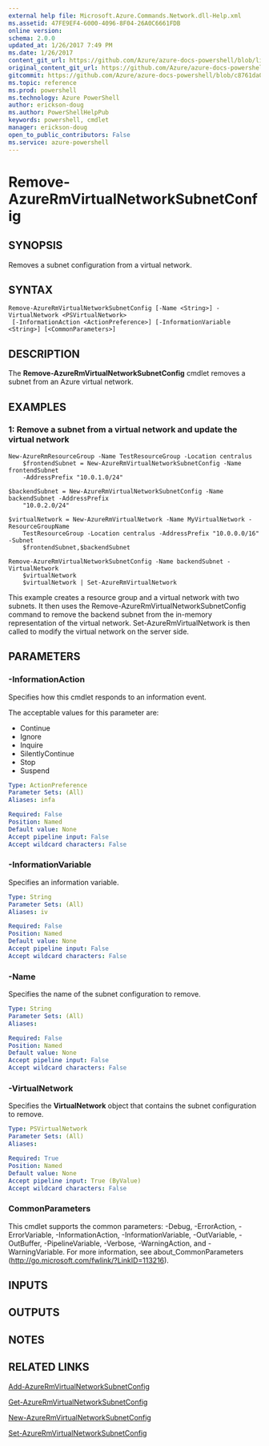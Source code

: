 ```yaml
---
external help file: Microsoft.Azure.Commands.Network.dll-Help.xml
ms.assetid: 47FE9EF4-6000-4096-8F04-26A0C6661FDB
online version: 
schema: 2.0.0
updated_at: 1/26/2017 7:49 PM
ms.date: 1/26/2017
content_git_url: https://github.com/Azure/azure-docs-powershell/blob/live/azureps-cmdlets-docs/ResourceManager/AzureRM.Network/v3.4.0/Remove-AzureRmVirtualNetworkSubnetConfig.md
original_content_git_url: https://github.com/Azure/azure-docs-powershell/blob/live/azureps-cmdlets-docs/ResourceManager/AzureRM.Network/v3.4.0/Remove-AzureRmVirtualNetworkSubnetConfig.md
gitcommit: https://github.com/Azure/azure-docs-powershell/blob/c8761da0028485557721e2932ceaad34f82bffaa/azureps-cmdlets-docs/ResourceManager/AzureRM.Network/v3.4.0/Remove-AzureRmVirtualNetworkSubnetConfig.md
ms.topic: reference
ms.prod: powershell
ms.technology: Azure PowerShell
author: erickson-doug
ms.author: PowerShellHelpPub
keywords: powershell, cmdlet
manager: erickson-doug
open_to_public_contributors: False
ms.service: azure-powershell
---
```


# Remove-AzureRmVirtualNetworkSubnetConfig

## SYNOPSIS
Removes a subnet configuration from a virtual network.

## SYNTAX

```
Remove-AzureRmVirtualNetworkSubnetConfig [-Name <String>] -VirtualNetwork <PSVirtualNetwork>
 [-InformationAction <ActionPreference>] [-InformationVariable <String>] [<CommonParameters>]
```

## DESCRIPTION
The **Remove-AzureRmVirtualNetworkSubnetConfig** cmdlet removes a subnet from an Azure virtual network.

## EXAMPLES

### 1: Remove a subnet from a virtual network and update the virtual network
```
New-AzureRmResourceGroup -Name TestResourceGroup -Location centralus
    $frontendSubnet = New-AzureRmVirtualNetworkSubnetConfig -Name frontendSubnet 
    -AddressPrefix "10.0.1.0/24"

$backendSubnet = New-AzureRmVirtualNetworkSubnetConfig -Name backendSubnet -AddressPrefix 
    "10.0.2.0/24"

$virtualNetwork = New-AzureRmVirtualNetwork -Name MyVirtualNetwork -ResourceGroupName 
    TestResourceGroup -Location centralus -AddressPrefix "10.0.0.0/16" -Subnet 
    $frontendSubnet,$backendSubnet

Remove-AzureRmVirtualNetworkSubnetConfig -Name backendSubnet -VirtualNetwork 
    $virtualNetwork
    $virtualNetwork | Set-AzureRmVirtualNetwork
```
This example creates a resource group and a virtual network with two subnets. It then 
    uses the Remove-AzureRmVirtualNetworkSubnetConfig command to remove the backend subnet 
    from the in-memory representation of the virtual network. Set-AzureRmVirtualNetwork is 
    then called to modify the virtual network on the server side.
    
## PARAMETERS

### -InformationAction
Specifies how this cmdlet responds to an information event.

The acceptable values for this parameter are:

- Continue
- Ignore
- Inquire
- SilentlyContinue
- Stop
- Suspend

```yaml
Type: ActionPreference
Parameter Sets: (All)
Aliases: infa

Required: False
Position: Named
Default value: None
Accept pipeline input: False
Accept wildcard characters: False
```

### -InformationVariable
Specifies an information variable.

```yaml
Type: String
Parameter Sets: (All)
Aliases: iv

Required: False
Position: Named
Default value: None
Accept pipeline input: False
Accept wildcard characters: False
```

### -Name
Specifies the name of the subnet configuration to remove.

```yaml
Type: String
Parameter Sets: (All)
Aliases: 

Required: False
Position: Named
Default value: None
Accept pipeline input: False
Accept wildcard characters: False
```

### -VirtualNetwork
Specifies the **VirtualNetwork** object that contains the subnet configuration to remove.

```yaml
Type: PSVirtualNetwork
Parameter Sets: (All)
Aliases: 

Required: True
Position: Named
Default value: None
Accept pipeline input: True (ByValue)
Accept wildcard characters: False
```

### CommonParameters
This cmdlet supports the common parameters: -Debug, -ErrorAction, -ErrorVariable, -InformationAction, -InformationVariable, -OutVariable, -OutBuffer, -PipelineVariable, -Verbose, -WarningAction, and -WarningVariable. For more information, see about_CommonParameters (http://go.microsoft.com/fwlink/?LinkID=113216).

## INPUTS

## OUTPUTS

## NOTES

## RELATED LINKS

[Add-AzureRmVirtualNetworkSubnetConfig](xref:ResourceManager/AzureRM.Network/v3.4.0/Add-AzureRmVirtualNetworkSubnetConfig.md)

[Get-AzureRmVirtualNetworkSubnetConfig](xref:ResourceManager/AzureRM.Network/v3.4.0/Get-AzureRmVirtualNetworkSubnetConfig.md)

[New-AzureRmVirtualNetworkSubnetConfig](xref:ResourceManager/AzureRM.Network/v3.4.0/New-AzureRmVirtualNetworkSubnetConfig.md)

[Set-AzureRmVirtualNetworkSubnetConfig](xref:ResourceManager/AzureRM.Network/v3.4.0/Set-AzureRmVirtualNetworkSubnetConfig.md)


